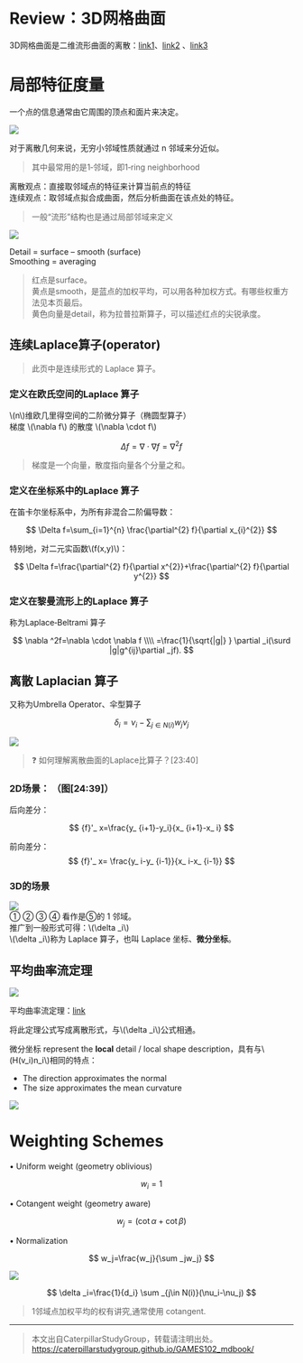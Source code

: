 # Review：3D网格曲面

3D网格曲面是二维流形曲面的离散：[link1](../DiscreteDifferential/Review.md)、[link2](../../../DiscreteCurves/Discretization.md) 、[link3](../TriangularMeshes/DataStructure.md)   

# 局部特征度量   

一个点的信息通常由它周围的顶点和面片来决定。     

![](../assets/网格5.png)   

对于离散几何来说，无穷小邻域性质就通过 n 邻域来分近似。   

> 其中最常用的是1‐邻域，即1‐ring neighborhood  

­离散观点：直接取邻域点的特征来计算当前点的特征     
连续观点：取邻域点拟合成曲面，然后分析曲面在该点处的特征。   

> 一般“流形”结构也是通过局部邻域来定义   

![](../assets/网格6.png)   

Detail = surface – smooth (surface)     
Smoothing = averaging    

> 红点是surface。  
> 黄点是smooth，是蓝点的加权平均，可以用各种加权方式。有哪些权重方法见本页最后。    
> 黄色向量是detail，称为拉普拉斯算子，可以描述红点的尖锐承度。   

## 连续Laplace算子(operator)    

> 此页中是连续形式的 Laplace 算子。   

### 定义在欧氏空间的Laplace 算子

\\(n\\)维欧几里得空间的二阶微分算子（椭圆型算子）   
梯度 \\(\nabla f\\) 的散度 \\(\nabla \cdot f\\)   

$$
\Delta f=\nabla \cdot \nabla f=\nabla^{2} f
$$

> 梯度是一个向量，散度指向量各个分量之和。    

### 定义在坐标系中的Laplace 算子

在笛卡尔坐标系中，为所有非混合二阶偏导数：

$$
\Delta f=\sum_{i=1}^{n} \frac{\partial^{2} f}{\partial x_{i}^{2}}
$$


特别地，对二元实函数\\(f(x,y)\\)：    

$$
\Delta f=\frac{\partial^{2} f}{\partial x^{2}}+\frac{\partial^{2} f}{\partial y^{2}}
$$


### 定义在黎曼流形上的Laplace 算子

称为Laplace‐Beltrami 算子    


$$
\nabla ^2f=\nabla \cdot \nabla f \\\\
=\frac{1}{\sqrt{|g|} } \partial _i(\surd |g|g^{ij}\partial _jf).
$$

## 离散 Laplacian 算子

又称为Umbrella Operator、伞型算子   

$$
\delta _i=\nu _i-\sum _{j\in N(i)}w_j\nu _j
$$

![](../assets/网格7.png)    

> &#x2753; 如何理解离散曲面的Laplace比算子？[23:40]
    
### 2D场景： （图[24:39]）      

后向差分： 

$$
{f}'_ x=\frac{y_ {i+1}-y_i}{x_ {i+1}-x_ i} 
$$

前向差分：
$$
{f}'_ x= \frac{y_ i-y_ {i-1}}{x_ i-x_ {i-1}} 
$$

### 3D的场景

![](../RAW/75.1.png)  
① ② ③ ④ 看作是⑤的 1 邻域。    
推广到一般形式可得：\\(\delta _i\\)     
\\(\delta _i\\)称为 Laplace 算子，也叫 Laplace 坐标、**微分坐标**。    

## 平均曲率流定理   

![](../assets/网格8.png)    

平均曲率流定理：[link](../DiscreteDifferential/Surfaces.md)  

将此定理公式写成离散形式，与\\(\delta _i\\)公式相通。    

微分坐标 represent the **local** detail / local shape description，具有与\\(H(v_i)n_i\\)相同的特点：     
- The direction approximates the normal    
- The size approximates the mean curvature    

![](../assets/网格9.png)    


# Weighting Schemes   

• Uniform weight (geometry oblivious)     

$$
w_i=1
$$

• Cotangent weight (geometry aware)     

$$
w_j=(\cot \alpha +\cot \beta )
$$

• Normalization    

$$
w_j=\frac{w_j}{\sum _jw_j} 
$$

![](../assets/网格10.png)    

$$
\delta _i=\frac{1}{d_i} \sum _{j\in N(i)}(\nu_i-\nu_j)
$$

> 1邻域点加权平均的权有讲究,通常使用 cotangent.  

---  

> 本文出自CaterpillarStudyGroup，转载请注明出处。
https://caterpillarstudygroup.github.io/GAMES102_mdbook/
 
